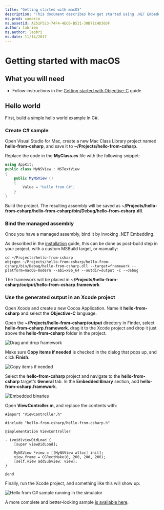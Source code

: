 ```yaml
---
title: "Getting started with macOS"
description: "This document describes how get started using .NET Embedding with macOS. It discusses requirements, and presents a sample application to demonstrate how to bind the managed assembly and use the generated output in an Xcode project."
ms.prod: xamarin
ms.assetid: AE51F523-74F4-4EC0-B531-30B71C4D36DF
author: lobrien
ms.author: laobri
ms.date: 11/14/2017
---
```


# Getting started with macOS

## What you will need

* Follow instructions in the [Getting started with Objective-C](~/tools/dotnet-embedding/get-started/objective-c/index.md) guide.

## Hello world

First, build a simple hello world example in C#.

### Create C# sample

Open Visual Studio for Mac, create a new Mac Class Library project named **hello-from-csharp**, and save it to **~/Projects/hello-from-csharp**.

Replace the code in the **MyClass.cs** file with the following snippet:

```csharp
using AppKit;
public class MyNSView : NSTextView
{
	public MyNSView ()
	{
		Value = "Hello from C#";
	}
}
```

Build the project. The resulting assembly will be saved as **~/Projects/hello-from-csharp/hello-from-csharp/bin/Debug/hello-from-csharp.dll**.

### Bind the managed assembly

Once you have a managed assembly, bind it by invoking .NET Embedding.

As described in the
[installation](~/tools/dotnet-embedding/get-started/install/install.md)
guide, this can be done as post-build step in your project, with a
custom MSBuild target, or manually:

```shell
cd ~/Projects/hello-from-csharp
objcgen ~/Projects/hello-from-csharp/hello-from-csharp/bin/Debug/hello-from-csharp.dll --target=framework --platform=macOS-modern --abi=x86_64 --outdir=output -c --debug
```

The framework will be placed in **~/Projects/hello-from-csharp/output/hello-from-csharp.framework**.

### Use the generated output in an Xcode project

Open Xcode and create a new Cocoa Application. Name it **hello-from-csharp** and select the **Objective-C** language.

Open the **~/Projects/hello-from-csharp/output** directory in Finder, select **hello-from-csharp.framework**, drag it to the Xcode project and drop it just above the **hello-from-csharp** folder in the project.

![Drag and drop framework](macos-images/hello-from-csharp-mac-drag-drop-framework.png)

Make sure **Copy items if needed** is checked in the dialog that pops up, and click **Finish**.

![Copy items if needed](macos-images/hello-from-csharp-mac-copy-items-if-needed.png)

Select the **hello-from-csharp** project and navigate to the **hello-from-csharp** target's **General** tab. In the **Embedded Binary** section, add **hello-from-csharp.framework**.

![Embedded binaries](macos-images/hello-from-csharp-mac-embedded-binaries.png)

Open **ViewController.m**, and replace the contents with:

```objc
#import "ViewController.h"

#include "hello-from-csharp/hello-from-csharp.h"

@implementation ViewController

- (void)viewDidLoad {
    [super viewDidLoad];
    
    MyNSView *view = [[MyNSView alloc] init];
    view.frame = CGRectMake(0, 200, 200, 200);
    [self.view addSubview: view];
}

@end
```

Finally, run the Xcode project, and something like this will show up:

![Hello from C# sample running in the simulator](macos-images/hello-from-csharp-mac.png)

A more complete and better-looking sample [is available here](https://github.com/mono/Embeddinator-4000/tree/objc/samples/mac/weather).
